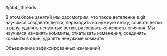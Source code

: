 #job4j_threads

В этом блоке занятий мы рассмотрим, что такое ветвление в git,
научимся создавать ветки, переходить на нужную ветку, сливать ветки в одну,
удалять ненужные ветки, разрешать конфликты слияния.
Мы научимся изменять коммиты, откатывать изменения, соединять коммиты в один, удалять ненужные коммиты.

Объединение зафиксированных изменений